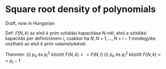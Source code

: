 # Square root density of polynomials

Draft, now in Hungarian

Def: $F(N, k)$ az első $k$ prím szitálási kapacitása $N$-nél, ahol a szitálási kapacitás per definíciónem $i$, csakkor ha $N, N+1, ..., N+i-1$ mindegyike osztható az első $k$ prím valamelyikével.

Theorem: 
(i) $p_k$ és $p_i^2$ között $F(N, k) <= F(N, i)$ 
(i) $p_k$ és $p_i^2$ között $F(N, k) <= p_i - 1$ 
